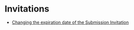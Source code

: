 # Invitations

* [Changing the expiration date of the Submission Invitation](changing-the-expiration-date-of-the-submission-invitation.md)
